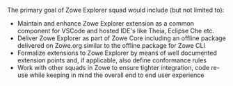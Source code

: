 

The primary goal of Zowe Explorer squad would include (but not limited to):

* Maintain and enhance Zowe Explorer extension as a common component for VSCode and hosted IDE's like Theia, Eclipse Che etc. 
* Deliver Zowe Explorer as part of Zowe Core including an offline package delivered on Zowe.org similar to the offline package for Zowe CLI
* Formalize extensions to Zowe Explorer by means of well documented extension points and, if applicable, also define conformance rules
* Work with other squads in Zowe to ensure tighter integration, code re-use while keeping in mind the overall end to end user experience
